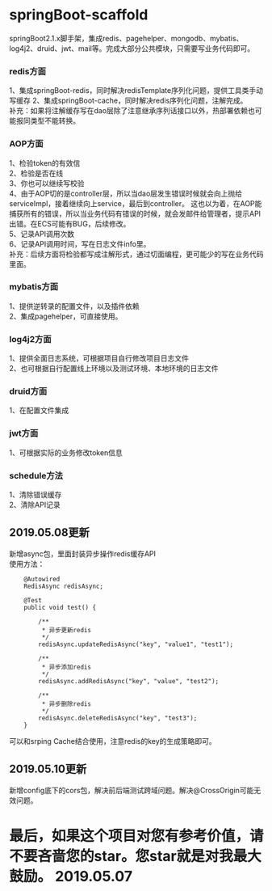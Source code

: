 # springBoot-scaffold
springBoot2.1.x脚手架，集成redis、pagehelper、mongodb、mybatis、log4j2、druid、jwt、mail等。完成大部分公共模块，只需要写业务代码即可。
### redis方面
1、集成springBoot-redis，同时解决redisTemplate序列化问题，提供工具类手动写缓存
2、集成springBoot-cache，同时解决redis序列化问题，注解完成。  
补充：如果将注解缓存写在dao层除了注意继承序列话接口以外，热部署依赖也可能报同类型不能转换。
### AOP方面
1、检验token的有效信  
2、检验是否在线    
3、你也可以继续写校验  
4、由于AOP切的是controller层，所以当dao层发生错误时候就会向上抛给serviceImpl，接着继续向上service，最后到controller。
这也以为着，在AOP能捕获所有的错误，所以当业务代码有错误的时候，就会发邮件给管理者，提示API出错。在ECS可能有BUG，后续修改。  
5、记录API调用次数  
6、记录API调用时间，写在日志文件info里。  
补充：后续方面将检验都写成注解形式，通过切面编程，更可能少的写在业务代码里面。
### mybatis方面
1、提供逆转录的配置文件，以及插件依赖  
2、集成pagehelper，可直接使用。  
### log4j2方面
1、提供全面日志系统，可根据项目自行修改项目日志文件  
2、也可根据自行配置线上环境以及测试环境、本地环境的日志文件
### druid方面
1、在配置文件集成
### jwt方面
1、可根据实际的业务修改token信息
### schedule方法
1、清除错误缓存  
2、清除API记录

## 2019.05.08更新
新增async包，里面封装异步操作redis缓存API  
使用方法：  

```
    @Autowired
    RedisAsync redisAsync;

    @Test
    public void test() {

        /**
         * 异步更新redis
         */
        redisAsync.updateRedisAsync("key", "value1", "test1");

        /**
         * 异步添加redis
         */
        redisAsync.addRedisAsync("key", "value", "test2");

        /**
         * 异步删除redis
         */
        redisAsync.deleteRedisAsync("key", "test3");
    }
```
可以和srping Cache结合使用，注意redis的key的生成策略即可。
## 2019.05.10更新
新增config底下的cors包，解决前后端测试跨域问题。解决@CrossOrigin可能无效问题。


# 最后，如果这个项目对您有参考价值，请不要吝啬您的star。您star就是对我最大鼓励。 2019.05.07
